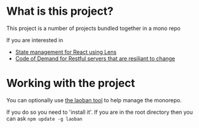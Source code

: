 # What is this project?

This project is a number of projects bundled together in a mono repo

If you are interested in
* [State management for React using Lens](modules/lens/README.md)
* [Code of Demand for Restful servers that are resiliant to change](modules/codeondemand/README.md)

# Working with the project

You can optionally use [the laoban tool](https://www.npmjs.com/package/laoban) to help manage the monorepo.

If you do so you need to 'install it'. If you are in the root directory then you
can ask `npm update -g laoban`
